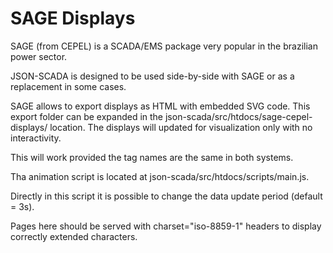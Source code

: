 # SAGE Displays 

SAGE (from CEPEL) is a SCADA/EMS package very popular in the brazilian power sector.

JSON-SCADA is designed to be used side-by-side with SAGE or as a replacement in some cases.

SAGE allows to export displays as HTML with embedded SVG code. This export folder can be expanded in the json-scada/src/htdocs/sage-cepel-displays/ location. The displays will updated for visualization only with no interactivity.

This will work provided the tag names are the same in both systems.

Tha animation script is located at json-scada/src/htdocs/scripts/main.js.

Directly in this script it is possible to change the data update period (default = 3s).

Pages here should be served with charset="iso-8859-1" headers to display correctly extended characters.

